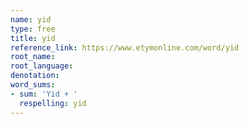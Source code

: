 ```yaml
---
name: yid
type: free
title: yid
reference_link: https://www.etymonline.com/word/yid
root_name: 
root_language: 
denotation: 
word_sums:
- sum: 'Yid + '
  respelling: yid
---
```

